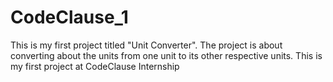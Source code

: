 # CodeClause_1
This is my first project titled "Unit Converter". The project is about converting about the units from one unit to its other respective units. This is my first project at CodeClause Internship
